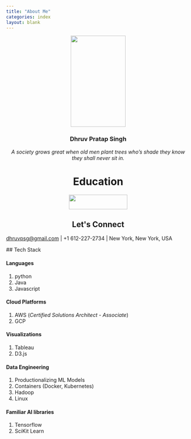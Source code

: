 ```yaml
---
title: "About Me"
categories: index
layout: blank
---
```


<p align="center">
  <img src="./../../../assets/images/dhruv_blue.png" height="250" width="150"/>
</p>

<div align="center">
  <h3>Dhruv Pratap Singh</h3>
  <i>A society grows great when old men plant trees who’s shade they know they shall never sit in.</i>
</div>

<div align="center">
  <h1>Education</h1>

  <img src="./../../../assets/images/umn.png" height="40" width="160" />
</div>

<main class="archive">
  <article>
  <h2 align="center">
    Let's Connect
  </h2>

  dhruvpsg@gmail.com | +1 612-227-2734 | New York, New York, USA
  </article>
</main>
## Tech Stack

#### Languages
  1. python
  1. Java
  1. Javascript

#### Cloud Platforms
  1. AWS (*Certified Solutions Architect - Associate*)
  1. GCP

#### Visualizations
  1. Tableau
  1. D3.js

#### Data Engineering
  1. Productionalizing ML Models
  1. Containers (Docker, Kubernetes)
  1. Hadoop
  1. Linux

#### Familiar AI libraries
  1. Tensorflow
  1. SciKit Learn

